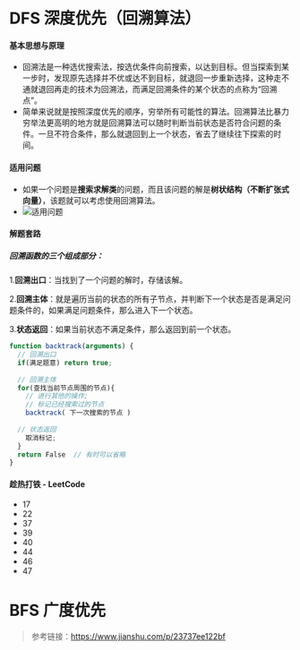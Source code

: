 # DFS 深度优先（回溯算法）

#### 基本思想与原理

- 回溯法是一种选优搜索法，按选优条件向前搜索，以达到目标。但当探索到某一步时，发现原先选择并不优或达不到目标，就退回一步重新选择，这种走不通就退回再走的技术为回溯法，而满足回溯条件的某个状态的点称为“回溯点”。
- 简单来说就是按照深度优先的顺序，穷举所有可能性的算法。回溯算法比暴力穷举法更高明的地方就是回溯算法可以随时判断当前状态是否符合问题的条件。一旦不符合条件，那么就退回到上一个状态，省去了继续往下探索的时间。

#### 适用问题

- 如果一个问题是**搜索求解类**的问题，而且该问题的解是**树状结构（不断扩张式向量）**，该题就可以考虑使用回溯算法。
- ![适用问题](https://upload-images.jianshu.io/upload_images/21037462-49de2fc46c6968d3?imageMogr2/auto-orient/strip|imageView2/2/w/909)

#### 解题套路

##### 回溯函数的三个组成部分：

1.**回溯出口**：当找到了一个问题的解时，存储该解。

2.**回溯主体**：就是遍历当前的状态的所有子节点，并判断下一个状态是否是满足问题条件的，如果满足问题条件，那么进入下一个状态。

3.**状态返回**：如果当前状态不满足条件，那么返回到前一个状态。

```javascript
function backtrack(arguments) {
  // 回溯出口
  if(满足题意) return true;
  
  // 回溯主体
  for(查找当前节点周围的节点){
    // 进行其他的操作;
    // 标记已经搜索过的节点
    backtrack( 下一次搜索的节点 )
    
  // 状态返回
    取消标记;
  }
  return False  // 有时可以省略    
}
```

#### 趁热打铁 - LeetCode

- 17
- 22
- 37
- 39
- 40
- 44
- 46
- 47

# BFS 广度优先



> 参考链接：https://www.jianshu.com/p/23737ee122bf